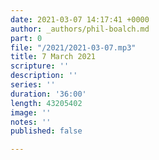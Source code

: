 ```yaml
---
date: 2021-03-07 14:17:41 +0000
author: _authors/phil-boalch.md
part: 0
file: "/2021/2021-03-07.mp3"
title: 7 March 2021
scripture: ''
description: ''
series: ''
duration: '36:00'
length: 43205402
image: ''
notes: ''
published: false

---
```

